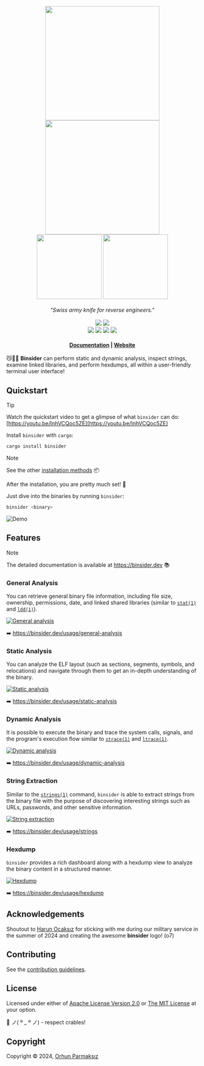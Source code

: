 <p align="center">
    <img src="https://raw.githubusercontent.com/orhun/binsider/main/website/src/assets/binsider-logo-dark.png#gh-dark-mode-only" width="300"></a>
    <img src="https://raw.githubusercontent.com/orhun/binsider/main/website/src/assets/binsider-logo-light.png#gh-light-mode-only" width="300"></a>
    <br>
    <img src="https://raw.githubusercontent.com/orhun/binsider/main/website/src/assets/binsider-text-dark.png#gh-dark-mode-only" width="170"></a>
    <img src="https://raw.githubusercontent.com/orhun/binsider/main/website/src/assets/binsider-text-light.png#gh-light-mode-only" width="170"></a>
    <br>
    <br>
    <em>"Swiss army knife for reverse engineers."</em>
    <br>
    <br>
    <a href="https://github.com/orhun/binsider/releases">
        <img src="https://img.shields.io/github/v/release/orhun/binsider?style=flat&labelColor=1d1d1d&color=f8be75&logo=GitHub&logoColor=white"></a>
    <a href="https://crates.io/crates/binsider/">
        <img src="https://img.shields.io/crates/v/binsider?style=flat&labelColor=1d1d1d&color=f8be75&logo=Rust&logoColor=white"></a>
    <br>
    <a href="https://github.com/orhun/binsider/actions?query=workflow%3A%22CI%22">
        <img src="https://img.shields.io/github/actions/workflow/status/orhun/binsider/ci.yml?style=flat&labelColor=1d1d1d&color=white&logo=GitHub%20Actions&logoColor=white"></a>
    <a href="https://github.com/orhun/binsider/actions?query=workflow%3A%22CD%22">
        <img src="https://img.shields.io/github/actions/workflow/status/orhun/binsider/cd.yml?style=flat&labelColor=1d1d1d&color=white&logo=GitHub%20Actions&logoColor=white&label=deploy"></a>
    <a href="https://hub.docker.com/r/orhunp/binsider">
        <img src="https://img.shields.io/github/actions/workflow/status/orhun/binsider/docker.yml?style=flat&labelColor=1d1d1d&color=white&label=docker&logo=Docker&logoColor=white"></a>
    <a href="https://docs.rs/binsider/">
        <img src="https://img.shields.io/docsrs/binsider?style=flat&labelColor=1d1d1d&color=white&logo=Rust&logoColor=white"></a>
    <br>
</p>

<h4 align="center">
  <a href="https://binsider.dev/getting-started/">Documentation</a> |
  <a href="https://binsider.dev/">Website</a>
</h4>

😼🕵️‍♂️ **Binsider** can perform static and dynamic analysis, inspect strings, examine linked libraries, and perform hexdumps, all within a user-friendly terminal user interface!

## Quickstart

> [!TIP]
> Watch the quickstart video to get a glimpse of what `binsider` can do: [https://youtu.be/InhVCQoc5ZE](https://youtu.be/InhVCQoc5ZE)

Install `binsider` with `cargo`:

```bash
cargo install binsider
```

> [!NOTE]  
> See the other [installation methods](https://binsider.dev/installation/other/) 📦

After the installation, you are pretty much set! 💯

Just dive into the binaries by running `binsider`:

```bash
binsider <binary>
```

![Demo](website/src/content/assets/quickstart.gif)

## Features

> [!NOTE]  
> The detailed documentation is available at <https://binsider.dev> 📚

### General Analysis

You can retrieve general binary file information, including file size, ownership, permissions, date, and linked shared libraries (similar to [`stat(1)`](https://www.man7.org/linux/man-pages/man1/stat.1.html) and [`ldd(1)`](https://www.man7.org/linux/man-pages/man1/ldd.1.html)).

[![General analysis](website/src/assets/demo/binsider-general-analysis.gif)](https://binsider.dev/usage/general-analysis)

➡️ <https://binsider.dev/usage/general-analysis>

### Static Analysis

You can analyze the ELF layout (such as sections, segments, symbols, and relocations) and navigate through them to get an in-depth understanding of the binary.

[![Static analysis](website/src/assets/demo/binsider-static-analysis.gif)](https://binsider.dev/usage/static-analysis)

➡️ <https://binsider.dev/usage/static-analysis>

### Dynamic Analysis

It is possible to execute the binary and trace the system calls, signals, and the program's execution flow similar to [`strace(1)`](https://man7.org/linux/man-pages/man1/strace.1.html) and [`ltrace(1)`](https://man7.org/linux/man-pages/man1/ltrace.1.html).

[![Dynamic analysis](website/src/assets/demo/binsider-dynamic-analysis.gif)](https://binsider.dev/usage/dynamic-analysis)

➡️ <https://binsider.dev/usage/dynamic-analysis>

### String Extraction

Similar to the [`strings(1)`](https://linux.die.net/man/1/strings) command, `binsider` is able to extract strings from the binary file with the purpose of discovering interesting strings such as URLs, passwords, and other sensitive information.

[![String extraction](website/src/assets/demo/binsider-strings.gif)](https://binsider.dev/usage/strings)

➡️ <https://binsider.dev/usage/strings>

### Hexdump

`binsider` provides a rich dashboard along with a hexdump view to analyze the binary content in a structured manner.

[![Hexdump](website/src/assets/demo/binsider-hexdump.gif)](https://binsider.dev/usage/hexdump)

➡️ <https://binsider.dev/usage/hexdump>

## Acknowledgements

Shoutout to [Harun Ocaksız](https://instagram.com/harunocaksiz) for sticking with me during our military service in the summer of 2024 and creating the awesome **binsider** logo! (o7)

## Contributing

See the [contribution guidelines](CONTRIBUTING.md).

## License

Licensed under either of [Apache License Version 2.0](./LICENSE-APACHE) or [The MIT License](./LICENSE-MIT) at your option.

🦀 ノ( º \_ º ノ) - respect crables!

## Copyright

Copyright © 2024, [Orhun Parmaksız](mailto:orhunparmaksiz@gmail.com)
